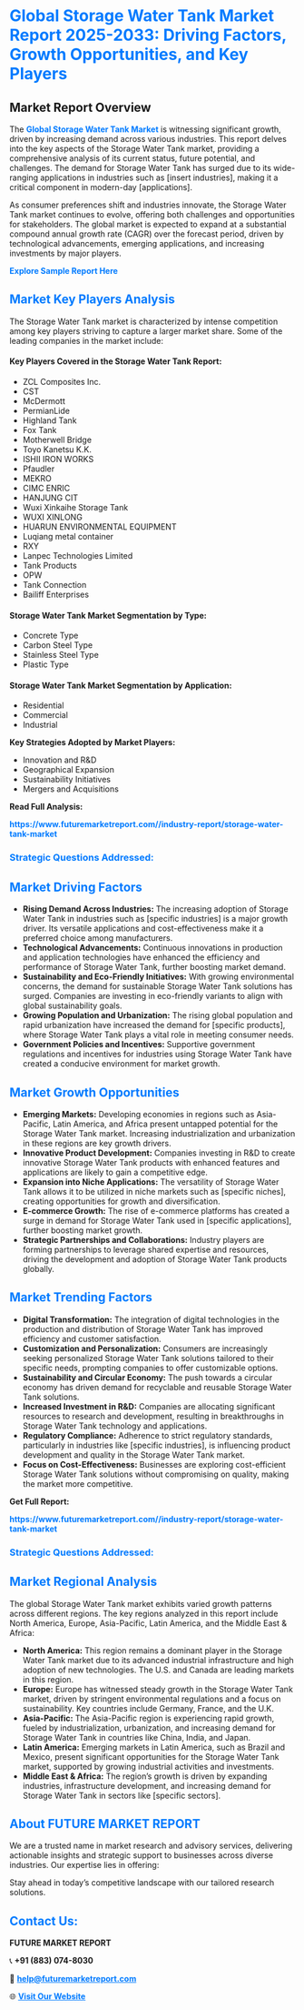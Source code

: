 <h1 style="color: #007BFF;">Global Storage Water Tank Market Report 2025-2033: Driving Factors, Growth Opportunities, and Key Players</h1>

<section id="overview">
<h2>Market Report Overview</h2>
<p>The <a href="https://www.futuremarketreport.com//industry-report/storage-water-tank-market" style="color: #007BFF; text-decoration: none;"><strong>Global Storage Water Tank Market</strong></a> is witnessing significant growth, driven by increasing demand across various industries. This report delves into the key aspects of the Storage Water Tank market, providing a comprehensive analysis of its current status, future potential, and challenges. The demand for Storage Water Tank has surged due to its wide-ranging applications in industries such as [insert industries], making it a critical component in modern-day [applications].</p>
<p>As consumer preferences shift and industries innovate, the Storage Water Tank market continues to evolve, offering both challenges and opportunities for stakeholders. The global market is expected to expand at a substantial compound annual growth rate (CAGR) over the forecast period, driven by technological advancements, emerging applications, and increasing investments by major players.</p>
</section>

<section id="overview">
<p><a href="https://www.futuremarketreport.com//request-sample/reportId=59383" style="color: #007BFF; text-decoration: none;"><strong>Explore Sample Report Here</strong></a></p>
</section>

<section id="key-players">
<h2 style="color: #007BFF;">Market Key Players Analysis</h2>
<p>The Storage Water Tank market is characterized by intense competition among key players striving to capture a larger market share. Some of the leading companies in the market include:</p>
<h4>Key Players Covered in the Storage Water Tank Report:</h4>
<ul><li>ZCL Composites Inc.</li><li>CST</li><li>McDermott</li><li>PermianLide</li><li>Highland Tank</li><li>Fox Tank</li><li>Motherwell Bridge</li><li>Toyo Kanetsu K.K.</li><li>ISHII IRON WORKS</li><li>Pfaudler</li><li>MEKRO</li><li>CIMC ENRIC</li><li>HANJUNG CIT</li><li>Wuxi Xinkaihe Storage Tank</li><li>WUXI XINLONG</li><li>HUARUN ENVIRONMENTAL EQUIPMENT</li><li>Luqiang metal container</li><li>RXY</li><li>Lanpec Technologies Limited</li><li>Tank Products</li><li>OPW</li><li>Tank Connection</li><li>Bailiff Enterprises</li></ul>
<h4>Storage Water Tank Market Segmentation by Type:</h4>
<ul><li>Concrete Type</li><li>Carbon Steel Type</li><li>Stainless Steel Type</li><li>Plastic Type</li></ul>

<h4>Storage Water Tank Market Segmentation by Application:</h4>
<ul><li>Residential</li><li>Commercial</li><li>Industrial</li></ul>
<p><strong>Key Strategies Adopted by Market Players:</strong></p>
<ul>
<li>Innovation and R&D</li>
<li>Geographical Expansion</li>
<li>Sustainability Initiatives</li>
<li>Mergers and Acquisitions</li>
</ul>
</section>

<section>
<p><strong>Read Full Analysis: </strong></p><a href="https://www.futuremarketreport.com//industry-report/storage-water-tank-market" style="color: #007BFF; text-decoration: none;"><strong>https://www.futuremarketreport.com//industry-report/storage-water-tank-market</strong></a>
<h3 style="color: #007BFF;">Strategic Questions Addressed:</h3>
</section>

<section id="driving-factors">
<h2 style="color: #007BFF;">Market Driving Factors</h2>
<ul>
<li><strong>Rising Demand Across Industries:</strong> The increasing adoption of Storage Water Tank in industries such as [specific industries] is a major growth driver. Its versatile applications and cost-effectiveness make it a preferred choice among manufacturers.</li>
<li><strong>Technological Advancements:</strong> Continuous innovations in production and application technologies have enhanced the efficiency and performance of Storage Water Tank, further boosting market demand.</li>
<li><strong>Sustainability and Eco-Friendly Initiatives:</strong> With growing environmental concerns, the demand for sustainable Storage Water Tank solutions has surged. Companies are investing in eco-friendly variants to align with global sustainability goals.</li>
<li><strong>Growing Population and Urbanization:</strong> The rising global population and rapid urbanization have increased the demand for [specific products], where Storage Water Tank plays a vital role in meeting consumer needs.</li>
<li><strong>Government Policies and Incentives:</strong> Supportive government regulations and incentives for industries using Storage Water Tank have created a conducive environment for market growth.</li>
</ul>
</section>

<section id="growth-opportunities">
<h2 style="color: #007BFF;">Market Growth Opportunities</h2>
<ul>
<li><strong>Emerging Markets:</strong> Developing economies in regions such as Asia-Pacific, Latin America, and Africa present untapped potential for the Storage Water Tank market. Increasing industrialization and urbanization in these regions are key growth drivers.</li>
<li><strong>Innovative Product Development:</strong> Companies investing in R&D to create innovative Storage Water Tank products with enhanced features and applications are likely to gain a competitive edge.</li>
<li><strong>Expansion into Niche Applications:</strong> The versatility of Storage Water Tank allows it to be utilized in niche markets such as [specific niches], creating opportunities for growth and diversification.</li>
<li><strong>E-commerce Growth:</strong> The rise of e-commerce platforms has created a surge in demand for Storage Water Tank used in [specific applications], further boosting market growth.</li>
<li><strong>Strategic Partnerships and Collaborations:</strong> Industry players are forming partnerships to leverage shared expertise and resources, driving the development and adoption of Storage Water Tank products globally.</li>
</ul>
</section>

<section id="trending-factors">
<h2 style="color: #007BFF;">Market Trending Factors</h2>
<ul>
<li><strong>Digital Transformation:</strong> The integration of digital technologies in the production and distribution of Storage Water Tank has improved efficiency and customer satisfaction.</li>
<li><strong>Customization and Personalization:</strong> Consumers are increasingly seeking personalized Storage Water Tank solutions tailored to their specific needs, prompting companies to offer customizable options.</li>
<li><strong>Sustainability and Circular Economy:</strong> The push towards a circular economy has driven demand for recyclable and reusable Storage Water Tank solutions.</li>
<li><strong>Increased Investment in R&D:</strong> Companies are allocating significant resources to research and development, resulting in breakthroughs in Storage Water Tank technology and applications.</li>
<li><strong>Regulatory Compliance:</strong> Adherence to strict regulatory standards, particularly in industries like [specific industries], is influencing product development and quality in the Storage Water Tank market.</li>
<li><strong>Focus on Cost-Effectiveness:</strong> Businesses are exploring cost-efficient Storage Water Tank solutions without compromising on quality, making the market more competitive.</li>
</ul>
</section>

<section>
<p><strong>Get Full Report: </strong></p><a href="https://www.futuremarketreport.com//industry-report/storage-water-tank-market" style="color: #007BFF; text-decoration: none;"><strong>https://www.futuremarketreport.com//industry-report/storage-water-tank-market</strong></a>
<h3 style="color: #007BFF;">Strategic Questions Addressed:</h3>
</section>


<section id="regional-analysis">
<h2 style="color: #007BFF;">Market Regional Analysis</h2>
<p>The global Storage Water Tank market exhibits varied growth patterns across different regions. The key regions analyzed in this report include North America, Europe, Asia-Pacific, Latin America, and the Middle East & Africa:</p>
<ul>
<li><strong>North America:</strong> This region remains a dominant player in the Storage Water Tank market due to its advanced industrial infrastructure and high adoption of new technologies. The U.S. and Canada are leading markets in this region.</li>
<li><strong>Europe:</strong> Europe has witnessed steady growth in the Storage Water Tank market, driven by stringent environmental regulations and a focus on sustainability. Key countries include Germany, France, and the U.K.</li>
<li><strong>Asia-Pacific:</strong> The Asia-Pacific region is experiencing rapid growth, fueled by industrialization, urbanization, and increasing demand for Storage Water Tank in countries like China, India, and Japan.</li>
<li><strong>Latin America:</strong> Emerging markets in Latin America, such as Brazil and Mexico, present significant opportunities for the Storage Water Tank market, supported by growing industrial activities and investments.</li>
<li><strong>Middle East & Africa:</strong> The region’s growth is driven by expanding industries, infrastructure development, and increasing demand for Storage Water Tank in sectors like [specific sectors].</li>
</ul>
</section>

<footer>
<h2 style="color: #007BFF;">About FUTURE MARKET REPORT</h2>
<p>We are a trusted name in market research and advisory services, delivering actionable insights and strategic support to businesses across diverse industries. Our expertise lies in offering:</p>

<p>Stay ahead in today’s competitive landscape with our tailored research solutions.</p>

<h2 style="color: #007BFF;">Contact Us:</h2>
<p><strong>FUTURE MARKET REPORT</strong></p>
<p>📞 <strong>+91 (883) 074-8030</strong></p>
<p>📧 <strong><a href="mailto:help@futuremarketreport.com" style="color: #007BFF;">help@futuremarketreport.com</a></strong></p>
<p>🌐 <strong><a href="https://www.futuremarketreport.com/" style="color: #007BFF;">Visit Our Website</a></strong></p>
</footer>